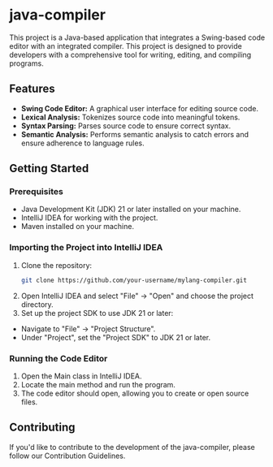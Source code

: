 # java-compiler

This project is a Java-based application that integrates a Swing-based code editor with an integrated compiler. 
This project is designed to provide developers with a comprehensive tool for writing, editing, and compiling programs.

## Features

- **Swing Code Editor:** A graphical user interface for editing source code.
- **Lexical Analysis:** Tokenizes source code into meaningful tokens.
- **Syntax Parsing:** Parses source code to ensure correct syntax.
- **Semantic Analysis:** Performs semantic analysis to catch errors and ensure adherence to language rules.

## Getting Started

### Prerequisites

- Java Development Kit (JDK) 21 or later installed on your machine.
- IntelliJ IDEA for working with the project.
- Maven installed on your machine.

### Importing the Project into IntelliJ IDEA

1. Clone the repository:
   ```bash
   git clone https://github.com/your-username/mylang-compiler.git
2. Open IntelliJ IDEA and select "File" -> "Open" and choose the project directory.
3. Set up the project SDK to use JDK 21 or later:
  - Navigate to "File" -> "Project Structure".
  - Under "Project", set the "Project SDK" to JDK 21 or later.

### Running the Code Editor
1. Open the Main class in IntelliJ IDEA.
2. Locate the main method and run the program.
3. The code editor should open, allowing you to create or open source files.

## Contributing
If you'd like to contribute to the development of the java-compiler, please follow our Contribution Guidelines.
